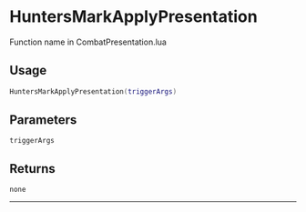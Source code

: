 # HuntersMarkApplyPresentation
Function name in CombatPresentation.lua
## Usage
```lua
HuntersMarkApplyPresentation(triggerArgs)
```
## Parameters
`triggerArgs`
## Returns
`none`

---
